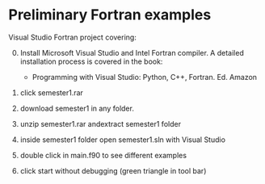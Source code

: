 # Preliminary Fortran examples
Visual Studio Fortran project  covering:  

0) Install Microsoft Visual Studio and Intel Fortran compiler. A detailed installation process is covered in the book: 
   - Programming with Visual Studio: Python,  C++, Fortran. Ed. Amazon
   
1) click semester1.rar
2) download semester1 in any folder. 
3) unzip semester1.rar andextract semester1 folder 
4) inside semester1 folder open semester1.sln with Visual Studio
5) double click in main.f90 to see different examples
6) click start without debugging (green triangle in tool bar)

